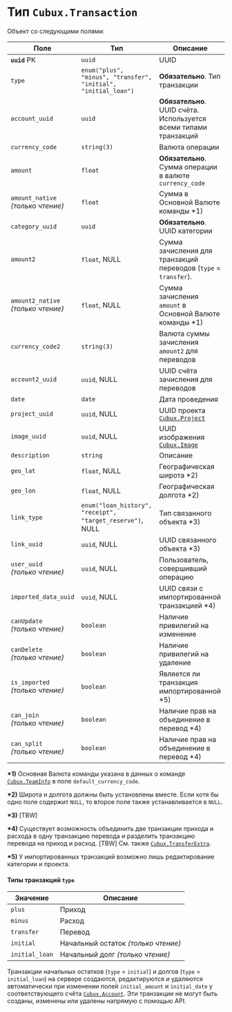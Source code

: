 Тип `Cubux.Transaction`
=======================

Объект со следующими полями:

Поле | Тип | Описание
---- | --- | --------
**`uuid`** PK | `uuid`       | UUID
`type` | `enum("plus", "minus", "transfer", "initial", "initial_loan")` | **Обязательно**. Тип транзакции
`account_uuid` | `uuid` | **Обязательно**. UUID счёта. Используется всеми типами транзакций
`currency_code` | `string(3)` | Валюта операции
`amount` | `float` | **Обязательно**. Сумма операции в валюте `currency_code`
`amount_native` _(только чтение)_ | `float` | Сумма в Основной Валюте команды \*1)
`category_uuid` | `uuid` | **Обязательно**. UUID категории
`amount2` | `float`, NULL | Сумма зачисления для транзакций переводов (`type` = `transfer`).
`amount2_native` _(только чтение)_ | `float`, NULL | Сумма зачисления `amount` в Основной Валюте команды \*1)
`currency_code2` | `string(3)` | Валюта суммы зачисления `amount2` для переводов
`account2_uuid` | `uuid`, NULL | UUID счёта зачисления для переводов
`date` | `date` | Дата проведения
`project_uuid` | `uuid`, NULL | UUID проекта [`Cubux.Project`][Cubux.Project]
`image_uuid` | `uuid`, NULL | UUID изображения [`Cubux.Image`][Cubux.Image]
`description` | `string` | Описание
`geo_lat` | `float`, NULL | Географическая широта \*2)
`geo_lon` | `float`, NULL | Географическая долгота \*2)
`link_type` | `enum("loan_history", "receipt", "target_reserve")`, NULL | Тип связанного объекта \*3)
`link_uuid` | `uuid`, NULL | UUID связанного объекта \*3)
`user_uuid` _(только чтение)_ | `uuid`, NULL | Пользователь, совершивший операцию
`imported_data_uuid` | `uuid`, NULL | UUID связи с импортированной транзакцией \*4)
`canUpdate` _(только чтение)_ | `boolean` | Наличие привилегий на изменение
`canDelete` _(только чтение)_ | `boolean` | Наличие привилегий на удаление
`is_imported` _(только чтение)_ | `boolean` | Является ли транзакция импортированной \*5)
`can_join` _(только чтение)_  | `boolean` | Наличие прав на объединение в перевод \*4)
`can_split` _(только чтение)_ | `boolean` | Наличие прав на объединение в перевод \*4)

**\*1)** Основная Валюта команды указана в данных о команде
[`Cubux.TeamInfo`][Cubux.TeamInfo] в поле `default_currency_code`.

**\*2)** Широта и долгота должны быть установлены вместе. Если хотя бы
одно поле содержит `NULL`, то второе поле также устанавливается в `NULL`.

**\*3)** \[TBW]

**\*4)** Существует возможность объединить две транзакции прихода
и расхода в одну транзакцию перевода и разделить транзакцию перевода
на приход и расход. \[TBW]
См. также [`Cubux.TransferExtra`][Cubux.TransferExtra].

**\*5)** У импортированных транзакций возможно лишь редактирование
категории и проекта.


#### Типы транзакций `type`

Значение | Описание
-------- | --------
`plus` | Приход
`minus` | Расход
`transfer` | Перевод
`initial` | Начальный остаток _(только чтение)_
`initial_loan` | Начальный долг _(только чтение)_

Транзакции начальных остатков (`type` = `initial`) и долгов (`type` =
`initial_loan`) на сервере создаются, редактируются и удаляются
автоматически при изменении полей `initial_amount` и `initial_date`
у соответствующего счёта [`Cubux.Account`][Cubux.Account]. Эти
транзакции не могут быть созданы, изменены или удалены напрямую с
помощью API.


[Cubux.Account]: account.md
[Cubux.Project]: project.md
[Cubux.Image]: image.md
[Cubux.TeamInfo]: info.md
[Cubux.TransferExtra]: transfer-extra.md
